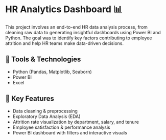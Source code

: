 # HR Analytics Dashboard 📊

This project involves an end-to-end HR data analysis process, from cleaning raw data to generating insightful dashboards using Power BI and Python. The goal was to identify key factors contributing to employee attrition and help HR teams make data-driven decisions.

## 🔧 Tools & Technologies
- Python (Pandas, Matplotlib, Seaborn)
- Power BI
- Excel

## 📌 Key Features
- Data cleaning & preprocessing
- Exploratory Data Analysis (EDA)
- Attrition rate visualization by department, salary, and tenure
- Employee satisfaction & performance analysis
- Power BI dashboard with filters and interactive visuals

